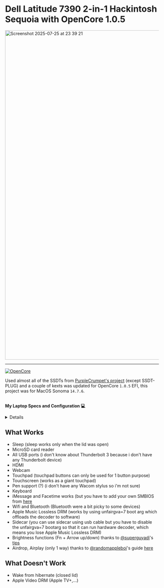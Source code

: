  # Dell Latitude 7390 2-in-1 Hackintosh Sequoia with OpenCore 1.0.5

<img width="1920" height="1080" alt="Screenshot 2025-07-25 at 23 39 21" src="https://github.com/user-attachments/assets/ef49e4ec-26ba-442f-aea1-912d0bb63ba3" />

-----


[![OpenCore](https://img.shields.io/badge/1.0.5-opencore?style=flat&logoColor=grey&logoSize=auto&label=OpenCore&labelColor=grey&color=blue)](https://github.com/acidanthera/OpenCorePkg/releases/tag/1.0.5)



Used almost all of the SSDTs from [PurpleCrumpet's project](https://github.com/PurpleCrumpets/Hackintosh-Dell-Latitude-7390-2-in-1-OpenCore-EFI) (except SSDT-PLUG) and a couple of kexts was updated for OpenCore ```1.0.5``` EFI, this project was for MacOS Sonoma ```14.7.6```.

<br>**My Laptop Specs and Configuration 💻**</br>
<details>

| Laptop              | Dell Latitude 7390 2-in-1                                                                                  |
|:-------------------|:----------------------------------------------------------------------------------------------------------|
| Processor          | Intel Core i5-8350U vPro (4C, 8T,  1.7GHz / 3.6GHz)               |                                             
| Graphics           | Integrated Intel UHD 620 Graphics                                                                        |
| Memory             | 16 GB LPDDR3 2133MHz Soldered                                                 |
| Display            | 13.3" FHD (1920x1080) WVA, Touchscreen with Wacom Pen Support                                                                      |
| Storage            | 256GB Intel SSD                                                                               |
| Wifi Card           | Intel Wifi AC8265 + Bluetooth 4.2                                        |
| Battery            | 60Whr Battery                     |
|Touchpad            | ELAN Touchpad    |
</details>

## What Works

- Sleep (sleep works only when the lid was open)
- MicroSD card reader
- All USB ports (i don't know about Thunderbolt 3 because i don't have any Thunderbolt device)
- HDMI
- Webcam
- Touchpad (touchpad buttons can only be used for 1 button purpose) 
- Touchscreen (works as a giant touchpad)
- Pen support (?) (i don't have any Wacom stylus so i'm not sure)
- Keyboard
- iMessage and Facetime works (but you have to add your own SMBIOS from [here](https://dortania.github.io/OpenCore-Install-Guide/config-laptop.plist/kaby-lake.html#platforminfo)
- Wifi and Bluetooth (Bluetooth were a bit picky to some devices)
- Apple Music Lossless DRM (works by using unfairgva=7 boot arg which offloads the decoder to software)
- Sidecar (you can use sidecar using usb cable but you have to disable the unfairgva=7 bootarg so that it can run hardware decoder, which means you lose Apple Music Lossless DRM)
- Brightness functions (Fn + Arrow up/down) thanks to [@superguyadi](https://github.com/superguyadi)'s [tips](https://github.com/PurpleCrumpets/Hackintosh-Dell-Latitude-7390-2-in-1-OpenCore-EFI/issues/3)
- Airdrop, Airplay (only 1 way) thanks to [@randomappleboi](https://github.com/randomappleboi)'s guide [here](https://github.com/randomappleboi/Native-Wifi-for-Hackintoshes-with-Intel-Wireless-cards-on-macOS-sequoia)

## What Doesn't Work
- Wake from hibernate (closed lid)
- Apple Video DRM (Apple TV+,...)
